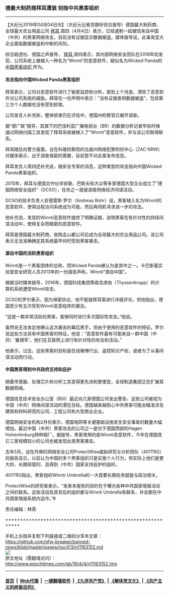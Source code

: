### 德最大制药商拜耳遭骇 剑指中共黑客组织
------------------------

<p>
 【大纪元2019年04月04日讯】（大纪元记者苏静好综合报导）德国最大制药商、全球最大农业用品公司
 <a href="http://www.epochtimes.com/gb/tag/%E6%8B%9C%E8%80%B3.html">
  拜耳
 </a>
 周四（4月4日）表示，已经遏制一起据信来自中国（中共）的黑客网络攻击，目前没有证据显示数据被盗。媒体报导说，此事突显大企业面临数据被盗和中断的风险。
</p>
<p>
 综合路透社、德国之声报导，
 <a href="http://www.epochtimes.com/gb/tag/%E6%8B%9C%E8%80%B3.html">
  拜耳
 </a>
 周四表示，其内部网络安全团队在2018年初发现，公司系统上被植入一种名为“Winnti”的恶意软件，疑似名为Wicked Panda的
 <a href="http://www.epochtimes.com/gb/tag/%E4%B8%AD%E5%9B%BD%E9%BB%91%E5%AE%A2%E7%BB%84%E7%BB%87.html">
  中国黑客组织
 </a>
 所为。
</p>
<h4>
 攻击指向中国Wicked Panda黑客组织
</h4>
<p>
 拜耳表示，公司对恶意软件进行了秘密监控和分析，直到上个月底，清除了恶意软件对公司系统的威胁。拜耳在一份声明中表示：“没有证据表明数据被盗”，包括第三方个人数据也没有受到损害。
</p>
<p>
 公司发言人补充称，整体损害仍在评估中，德国州检察官已展开调查。
</p>
<p>
 据“德广联”报导，其旗下的巴伐利亚广播电视台（BR）的数据分析记者早些时候通过网络扫描工具发现了拜耳系统被植入了“Winnti”恶意软件，并与该公司取得联系。
</p>
<p>
 拜耳随后向警方报案。设在科隆检察院的北威州网络犯罪刑侦中心（ZAC NRW）对媒体表示，出于调查保密的需要，目前暂不对此案发布信息。
</p>
<p>
 拜耳发言人周四还补充说，据安全专家的消息，这种类型的攻击指向中国Wicked Panda黑客组织。
</p>
<p>
 2015年，拜耳与德国合作伙伴安联、巴斯夫和大众等多家德国大型企业成立了“德国网络安全组织”（DCSO），任务之一就是调查网络经济间谍活动。
</p>
<p>
 DCSO的技术负责人安德雷斯‧罗尔（Andreas Rohr）说，黑客植入名为Winnti的恶意软件，使得远程访问系统成为可能，然后再伺机寻求进一步的攻击。
</p>
<p>
 他补充说，发现的Winnti恶意软件提供了明确证据，说明黑客在有针对性的持续间谍活动中，使用复杂而精密的恶意软件。
</p>
<p>
 拜耳是德国最大制药商，收购孟山都公司后成为全球最大的农业用品公司。该公司表示无法准确确定其系统最早何时受到黑客袭击。
</p>
<h4>
 源自中国的活跃黑客组织
</h4>
<p>
 Winnti是一个黑客团体的总称，而Wicked Panda被认为是其中之一。卡巴斯基实验室安全研究人员2013年的一份报告声称，Winnti“源自中国”。
</p>
<p>
 根据当时媒体报导，2016年，德国科技集团蒂森克虏伯（Thyssenkrupp）的计算机系统遭受Winnti攻击。
</p>
<p>
 DCSO的罗尔表示，因为保密协议，他不能就拜耳案进行详细评论，但他指出，德国至少有五次受到Winnti恶意程序的袭击。
</p>
<p>
 “这是一群非常活跃的黑客，能够同时进行多次国际性攻击。”他说。
</p>
<p>
 虽然尚无法肯定地确认这次袭击的幕后黑手，但由于使用的恶意软件的特征，罗尔说这些方法具有中国黑客的特征。他说：“恶意软件最有可能来自一群中国（中共）‘雇佣军’，他们在互联网上进行有针对性的攻击和活动。”
</p>
<p>
 他表示，过去，这些黑客的目标是在线赌博行业、盗窃知识产权，或者为了从事间谍活动而行动。
</p>
<h4>
 中国黑客得到中共政府支持和庇护
</h4>
<p>
 随着传感器、处理芯片和分析工具变得更先进和更便宜，全球制造集团正在扩展其数据网络。
</p>
<p>
 德国信息技术安全办公室（BSI）最近向几家德国公司发出警告，这些公司被视为中国（中共）网络间谍活动的潜在目标。德国越来越担心中共黑客可能会瞄准涉及建筑和材料研究的公司、工程公司和大型商业企业。
</p>
<p>
 德国网络安全机构2月份表示，德国电网等关键基础设施发生安全事故的数量大幅增加。最近中国（中共）黑客攻击的公司之一是位于德国西部的Hagen Hohenlimburg特种钢厂。据报导，黑客使用的是Winnti恶意软件，今年在德国其它三家规模较小的公司也被发现此类黑客袭击。
</p>
<p>
 去年5月，设在丹佛的网络安全公司ProtectWise威胁研究与分析团队（401TRG）的报告显示，以前认为中国的多个黑客组织只是实施个人行为，但实际上他们是更大的、长期经营的、且得到（中共）国家支持庇护的组织。
</p>
<p>
 401TRG指出，黑客组织Winnti Umbrella的一大首要长期任务就是与政治相关。
</p>
<p>
 ProtectWise的研究者表示，“发表本报告的目的在于曝光各种中共国家情报活动之间的联系。这些活动及其背后的组织都与Winnti Umbrella有联系，并且都在中共国家情报系统内运作。”#
</p>
<p>
 责任编辑：林燕
</p>

+++++++++++++++++++++++++++++++++++++++++++++++++++++++++++<br/><br/>
手机上长按并复制下列链接或二维码分享本文章：<br/>
https://github.com/gfw-breaker/banned-news/blob/master/pages/nsc413/n11163152.md <br/>
<a href='https://github.com/gfw-breaker/banned-news/blob/master/pages/nsc413/n11163152.md'><img src='https://github.com/gfw-breaker/banned-news/blob/master/pages/nsc413/n11163152.md.png'/></a> <br/>
原文地址（需翻墙访问）：http://www.epochtimes.com/gb/19/4/4/n11163152.htm


------------------------
#### [首页](https://github.com/gfw-breaker/banned-news/blob/master/README.md) &nbsp;|&nbsp; [Web代理](https://github.com/labour-camp/helloworld) &nbsp;|&nbsp; [一键翻墙软件](https://github.com/gfw-breaker/nogfw/blob/master/README.md) &nbsp;| [《九评共产党》](https://github.com/gfw-breaker/9ping.md/blob/master/README.md#九评之一评共产党是什么) | [《解体党文化》](https://github.com/gfw-breaker/jtdwh.md/blob/master/README.md) | [《共产主义的终极目的》](https://github.com/gfw-breaker/gczydzjmd.md/blob/master/README.md)

